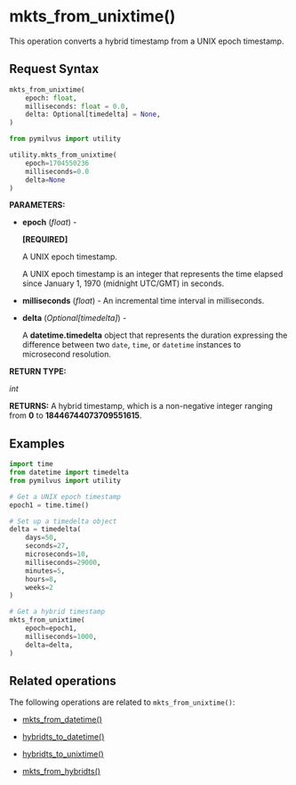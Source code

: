 # mkts_from_unixtime()

This operation converts a hybrid timestamp from a UNIX epoch timestamp.

## Request Syntax

```python
mkts_from_unixtime(
    epoch: float,
    milliseconds: float = 0.0,
    delta: Optional[timedelta] = None,
)
```

```python
from pymilvus import utility

utility.mkts_from_unixtime(
    epoch=1704550236
    milliseconds=0.0
    delta=None
)
```

__PARAMETERS:__

- __epoch__ (_float_) -

    __[REQUIRED]__

    A UNIX epoch timestamp.

    A UNIX epoch timestamp is an integer that represents the time elapsed since January 1, 1970 (midnight UTC/GMT) in seconds.

- __milliseconds__ (_float_) -
An incremental time interval in milliseconds.

- __delta__ (_Optional[timedelta]_) -

    A __datetime.timedelta__ object that represents the duration expressing the difference between two `date`, `time`, or `datetime` instances to microsecond resolution.

__RETURN TYPE:__

_int_

__RETURNS:__
A hybrid timestamp, which is a non-negative integer ranging from __0__ to __18446744073709551615__.

## __Examples__

```python
import time
from datetime import timedelta
from pymilvus import utility

# Get a UNIX epoch timestamp
epoch1 = time.time()

# Set up a timedelta object
delta = timedelta(
    days=50,
    seconds=27,
    microseconds=10,
    milliseconds=29000,
    minutes=5,
    hours=8,
    weeks=2
)

# Get a hybrid timestamp
mkts_from_unixtime(
    epoch=epoch1,
    milliseconds=1000,
    delta=delta,
)
```

## Related operations

The following operations are related to `mkts_from_unixtime()`:

- [mkts_from_datetime()](./mkts_from_datetime.md)

- [hybridts_to_datetime()](./hybridts_to_datetime.md)

- [hybridts_to_unixtime()](./hybridts_to_unixtime.md)

- [mkts_from_hybridts()](./mkts_from_hybridts.md)

